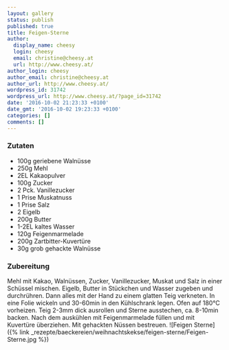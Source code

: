 ```yaml
---
layout: gallery
status: publish
published: true
title: Feigen-Sterne
author:
  display_name: cheesy
  login: cheesy
  email: christine@cheesy.at
  url: http://www.cheesy.at/
author_login: cheesy
author_email: christine@cheesy.at
author_url: http://www.cheesy.at/
wordpress_id: 31742
wordpress_url: http://www.cheesy.at/?page_id=31742
date: '2016-10-02 21:23:33 +0100'
date_gmt: '2016-10-02 19:23:33 +0100'
categories: []
comments: []
---
```

### Zutaten
* 100g geriebene Walnüsse
* 250g Mehl
* 2EL Kakaopulver
* 100g Zucker
* 2 Pck. Vanillezucker
* 1 Prise Muskatnuss
* 1 Prise Salz
* 2 Eigelb
* 200g Butter
* 1-2EL kaltes Wasser
* 120g Feigenmarmelade
* 200g Zartbitter-Kuvertüre
* 30g grob gehackte Walnüsse
### Zubereitung
Mehl mit Kakao, Walnüssen, Zucker, Vanillezucker, Muskat und Salz in einer Schüssel mischen. Eigelb, Butter in Stückchen und Wasser zugeben und durchrühren. Dann alles mit der Hand zu einem glatten Teig verkneten. In eine Folie wickeln und 30-60min in den Kühlschrank legen. Ofen auf 180°C vorheizen. Teig 2-3mm dick ausrollen und Sterne ausstechen, ca. 8-10min backen. Nach dem auskühlen mit Feigenmarmelade füllen und mit Kuvertüre überziehen. Mit gehackten Nüssen bestreuen.
![Feigen Sterne]({% link _rezepte/baeckereien/weihnachtskekse/feigen-sterne/Feigen-Sterne.jpg %})
